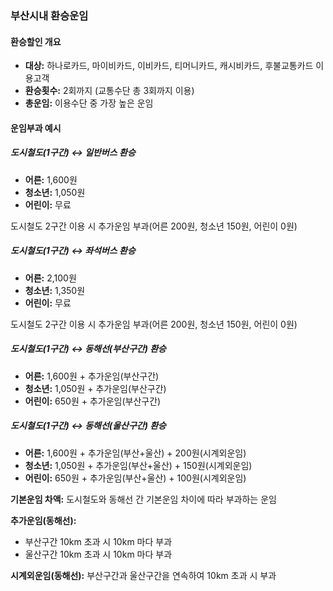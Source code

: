 ### 부산시내 환승운임

#### 환승할인 개요

- **대상:** 하나로카드, 마이비카드, 이비카드, 티머니카드, 캐시비카드, 후불교통카드 이용고객
- **환승횟수:** 2회까지 (교통수단 총 3회까지 이용)
- **총운임:** 이용수단 중 가장 높은 운임

#### 운임부과 예시

##### 도시철도(1구간) ↔ 일반버스 환승

- **어른:** 1,600원
- **청소년:** 1,050원
- **어린이:** 무료

도시철도 2구간 이용 시 추가운임 부과(어른 200원, 청소년 150원, 어린이 0원)

##### 도시철도(1구간) ↔ 좌석버스 환승

- **어른:** 2,100원
- **청소년:** 1,350원
- **어린이:** 무료

도시철도 2구간 이용 시 추가운임 부과(어른 200원, 청소년 150원, 어린이 0원)

##### 도시철도(1구간) ↔ 동해선(부산구간) 환승

- **어른:** 1,600원 + 추가운임(부산구간)
- **청소년:** 1,050원 + 추가운임(부산구간)
- **어린이:** 650원 + 추가운임(부산구간)

##### 도시철도(1구간) ↔ 동해선(울산구간) 환승

- **어른:** 1,600원 + 추가운임(부산+울산) + 200원(시계외운임)
- **청소년:** 1,050원 + 추가운임(부산+울산) + 150원(시계외운임)
- **어린이:** 650원 + 추가운임(부산+울산) + 100원(시계외운임)

**기본운임 차액:** 도시철도와 동해선 간 기본운임 차이에 따라 부과하는 운임

**추가운임(동해선):**
- 부산구간 10km 초과 시 10km 마다 부과
- 울산구간 10km 초과 시 10km 마다 부과

**시계외운임(동해선):** 부산구간과 울산구간을 연속하여 10km 초과 시 부과